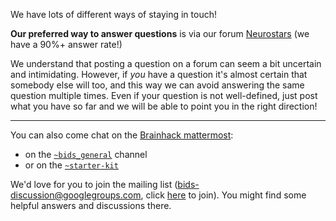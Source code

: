 We have lots of different ways of staying in touch!

**Our preferred way to answer questions** is via our forum
[Neurostars](https://neurostars.org/tags/bids) (we have a 90%+ answer rate!)

We understand that posting a question on a forum can seem a bit uncertain and
intimidating. However, if _you_ have a question it's almost certain that
somebody else will too, and this way we can avoid answering the same question
multiple times. Even if your question is not well-defined, just post what you
have so far and we will be able to point you in the right direction!

---

You can also come chat on the
[Brainhack mattermost](https://mattermost.brainhack.org/):

- on the
  [`~bids_general`](https://mattermost.brainhack.org/brainhack/channels/bids_general)
  channel
- or on the
  [`~starter-kit`](https://mattermost.brainhack.org/brainhack/channels/bids-starter-kit)

We'd love for you to join the mailing list (bids-discussion@googlegroups.com,
click [here](https://groups.google.com/forum/#!forum/bids-discussion) to join).
You might find some helpful answers and discussions there.

